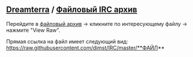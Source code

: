 ## [Dreamterra](https://dim.st/dreamterra) / [Файловый IRC архив](https://github.com/dimst/IRC)
Перейдите в [файловый архив](https://github.com/dimst/IRC) → кликните по интересующему файлу → нажмите "View Raw".

Прямая ссылка на файл имеет следующий вид: https://raw.githubusercontent.com/dimst/IRC/master/**ФАЙЛ**


